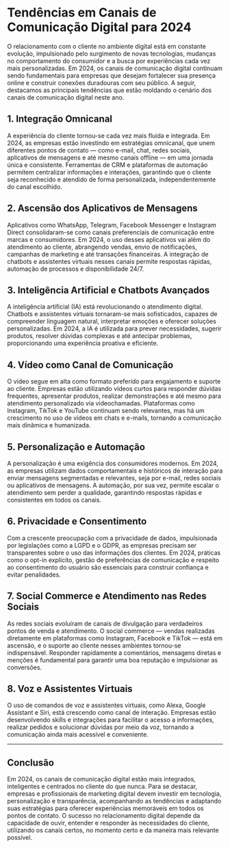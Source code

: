 # Tendências em Canais de Comunicação Digital para 2024

O relacionamento com o cliente no ambiente digital está em constante evolução, impulsionado pelo surgimento de novas tecnologias, mudanças no comportamento do consumidor e a busca por experiências cada vez mais personalizadas. Em 2024, os canais de comunicação digital continuam sendo fundamentais para empresas que desejam fortalecer sua presença online e construir conexões duradouras com seu público. A seguir, destacamos as principais tendências que estão moldando o cenário dos canais de comunicação digital neste ano.

## 1. Integração Omnicanal

A experiência do cliente tornou-se cada vez mais fluida e integrada. Em 2024, as empresas estão investindo em estratégias omnicanal, que unem diferentes pontos de contato — como e-mail, chat, redes sociais, aplicativos de mensagens e até mesmo canais offline — em uma jornada única e consistente. Ferramentas de CRM e plataformas de automação permitem centralizar informações e interações, garantindo que o cliente seja reconhecido e atendido de forma personalizada, independentemente do canal escolhido.

## 2. Ascensão dos Aplicativos de Mensagens

Aplicativos como WhatsApp, Telegram, Facebook Messenger e Instagram Direct consolidaram-se como canais preferenciais de comunicação entre marcas e consumidores. Em 2024, o uso desses aplicativos vai além do atendimento ao cliente, abrangendo vendas, envio de notificações, campanhas de marketing e até transações financeiras. A integração de chatbots e assistentes virtuais nesses canais permite respostas rápidas, automação de processos e disponibilidade 24/7.

## 3. Inteligência Artificial e Chatbots Avançados

A inteligência artificial (IA) está revolucionando o atendimento digital. Chatbots e assistentes virtuais tornaram-se mais sofisticados, capazes de compreender linguagem natural, interpretar emoções e oferecer soluções personalizadas. Em 2024, a IA é utilizada para prever necessidades, sugerir produtos, resolver dúvidas complexas e até antecipar problemas, proporcionando uma experiência proativa e eficiente.

## 4. Vídeo como Canal de Comunicação

O vídeo segue em alta como formato preferido para engajamento e suporte ao cliente. Empresas estão utilizando vídeos curtos para responder dúvidas frequentes, apresentar produtos, realizar demonstrações e até mesmo para atendimento personalizado via videochamadas. Plataformas como Instagram, TikTok e YouTube continuam sendo relevantes, mas há um crescimento no uso de vídeos em chats e e-mails, tornando a comunicação mais dinâmica e humanizada.

## 5. Personalização e Automação

A personalização é uma exigência dos consumidores modernos. Em 2024, as empresas utilizam dados comportamentais e históricos de interação para enviar mensagens segmentadas e relevantes, seja por e-mail, redes sociais ou aplicativos de mensagens. A automação, por sua vez, permite escalar o atendimento sem perder a qualidade, garantindo respostas rápidas e consistentes em todos os canais.

## 6. Privacidade e Consentimento

Com a crescente preocupação com a privacidade de dados, impulsionada por legislações como a LGPD e o GDPR, as empresas precisam ser transparentes sobre o uso das informações dos clientes. Em 2024, práticas como o opt-in explícito, gestão de preferências de comunicação e respeito ao consentimento do usuário são essenciais para construir confiança e evitar penalidades.

## 7. Social Commerce e Atendimento nas Redes Sociais

As redes sociais evoluíram de canais de divulgação para verdadeiros pontos de venda e atendimento. O social commerce — vendas realizadas diretamente em plataformas como Instagram, Facebook e TikTok — está em ascensão, e o suporte ao cliente nesses ambientes tornou-se indispensável. Responder rapidamente a comentários, mensagens diretas e menções é fundamental para garantir uma boa reputação e impulsionar as conversões.

## 8. Voz e Assistentes Virtuais

O uso de comandos de voz e assistentes virtuais, como Alexa, Google Assistant e Siri, está crescendo como canal de interação. Empresas estão desenvolvendo skills e integrações para facilitar o acesso a informações, realizar pedidos e solucionar dúvidas por meio da voz, tornando a comunicação ainda mais acessível e conveniente.

---

## Conclusão

Em 2024, os canais de comunicação digital estão mais integrados, inteligentes e centrados no cliente do que nunca. Para se destacar, empresas e profissionais de marketing digital devem investir em tecnologia, personalização e transparência, acompanhando as tendências e adaptando suas estratégias para oferecer experiências memoráveis em todos os pontos de contato. O sucesso no relacionamento digital depende da capacidade de ouvir, entender e responder às necessidades do cliente, utilizando os canais certos, no momento certo e da maneira mais relevante possível.